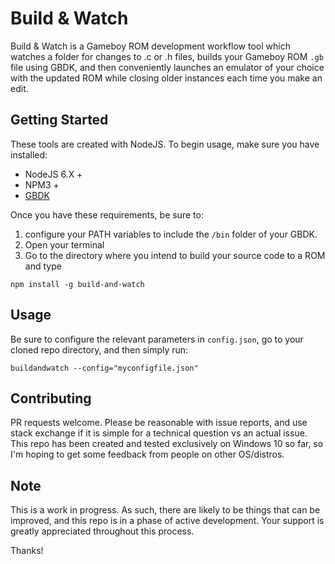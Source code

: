 # Build & Watch #

Build & Watch is a Gameboy ROM development workflow tool which watches a folder for changes to .c or .h files, builds your Gameboy ROM `.gb` file using GBDK, and then conveniently launches an emulator of your choice with the updated ROM while closing older instances each time you make an edit.

## Getting Started ##

These tools are created with NodeJS. To begin usage, make sure you have installed:

- NodeJS 6.X +
- NPM3 +
- [GBDK](http://gbdk.sourceforge.net/)

Once you have these requirements, be sure to:
1) configure your PATH variables to include the `/bin` folder of your GBDK.
2) Open your terminal
3) Go to the directory where you intend to build your source code to a ROM and type
```
npm install -g build-and-watch
```

## Usage ##

Be sure to configure the relevant parameters in `config.json`, go to your cloned repo directory, and then simply run:

```
buildandwatch --config="myconfigfile.json"
```


## Contributing ##

PR requests welcome. Please be reasonable with issue reports, and use stack exchange if it is simple for a technical question vs an actual issue. This repo has been created and tested exclusively on Windows 10 so far, so I'm hoping to get some feedback from people on other OS/distros.

## Note ##

This is a work in progress. As such, there are likely to be things that can be improved, and this repo is in a phase of active development. Your support is greatly appreciated throughout this process.

Thanks!